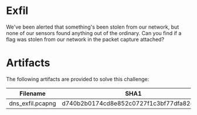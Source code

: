 # Exfil

We've been alerted that something's been stolen from our network, but none of our sensors found anything out of the ordinary. Can you find if a flag was stolen from our network in the packet capture attached?

# Artifacts
The following artifacts are provided to solve this challenge:

|Filename|SHA1|
|--------|----|
|dns_exfil.pcapng|d740b2b0174cd8e852c0727f1c3bf77dfa82cd15|
